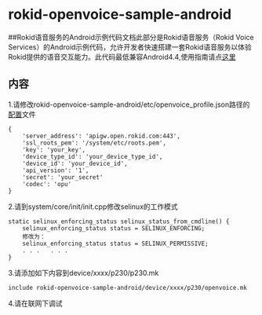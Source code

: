# rokid-openvoice-sample-android
##Rokid语音服务的Android示例代码文档此部分是Rokid语音服务（Rokid Voice Services）的Android示例代码，允许开发者快速搭建一套Rokid语音服务以体验Rokid提供的语音交互能力。此代码最低兼容Android4.4,使用指南请点[这里](https://developer-forum.rokid.com/t/rokid-open-voice-sdk/97/10)

## 内容
1.请修改rokid-openvoice-sample-android/etc/openvoice_profile.json路径的[配置](https://developer-forum.rokid.com/t/rokid/101)文件

	{
		'server_address': 'apigw.open.rokid.com:443',
		'ssl_roots_pem': '/system/etc/roots.pem',
		'key': 'your_key',
		'device_type_id': 'your_device_type_id',
		'device_id': 'your_device_id',
		'api_version': '1',
		'secret': 'your_secret'
		'codec': 'opu'
	}

2.请到system/core/init/init.cpp修改selinux的工作模式
	
	static selinux_enforcing_status selinux_status_from_cmdline() {
		selinux_enforcing_status status = SELINUX_ENFORCING;
		修改为：
		selinux_enforcing_status status = SELINUX_PERMISSIVE;
		. . .	. . . 
	}

3.请添加如下内容到device/xxxx/p230/p230.mk
	
	include rokid-openvoice-sample-android/device/xxxx/p230/openvoice.mk

4.请在联网下调试

